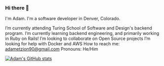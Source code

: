 ### Hi there 👋

I'm Adam. I'm a software developer in Denver, Colorado.

I’m currently attending Turing School of Software and Design's backend program.
I’m currently learning backend engineering, and primarily working in Ruby on Rails!
I’m looking to collaborate on Open Source projects
I’m looking for help with Docker and AWS
How to reach me: adametzion90@gmail.com
Pronouns: He/Him

[![Adam's GitHub stats](https://github-readme-stats.vercel.app/api?username=aetzion1&count_private=true&show_icons=true&theme=merko)](https://github.com/aetzion1/github-readme-stats)

